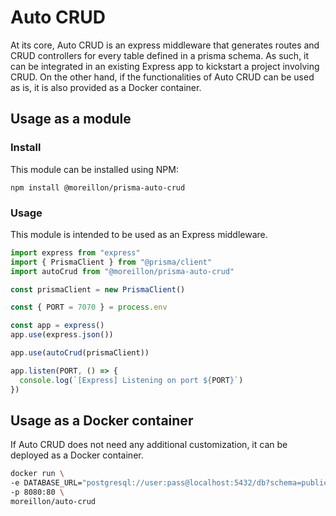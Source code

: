 # Auto CRUD

At its core, Auto CRUD is an express middleware that generates routes and CRUD controllers for every table defined in a prisma schema.
As such, it can be integrated in an existing Express app to kickstart a project involving CRUD.
On the other hand, if the functionalities of Auto CRUD can be used as is, it is also provided as a Docker container.

## Usage as a module

### Install

This module can be installed using NPM:

```
npm install @moreillon/prisma-auto-crud
```

### Usage

This module is intended to be used as an Express middleware.

```typescript
import express from "express"
import { PrismaClient } from "@prisma/client"
import autoCrud from "@moreillon/prisma-auto-crud"

const prismaClient = new PrismaClient()

const { PORT = 7070 } = process.env

const app = express()
app.use(express.json())

app.use(autoCrud(prismaClient))

app.listen(PORT, () => {
  console.log(`[Express] Listening on port ${PORT}`)
})
```

## Usage as a Docker container

If Auto CRUD does not need any additional customization, it can be deployed as a Docker container.

```bash
docker run \
-e DATABASE_URL="postgresql://user:pass@localhost:5432/db?schema=public" \
-p 8080:80 \
moreillon/auto-crud
```
